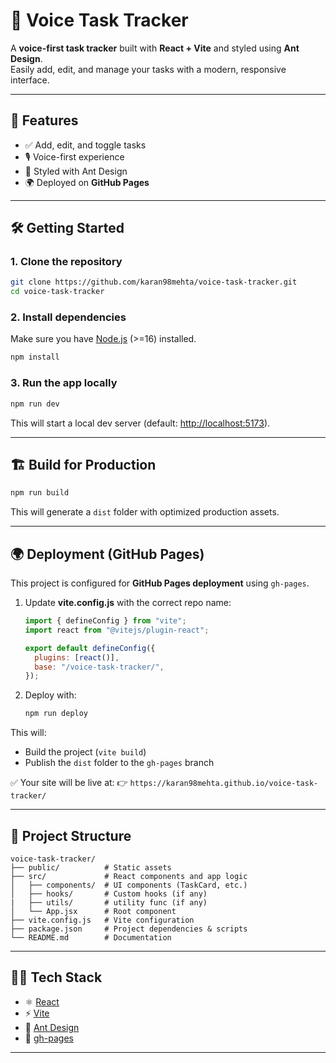 # 🎤 Voice Task Tracker

A **voice-first task tracker** built with **React + Vite** and styled using **Ant Design**.  
Easily add, edit, and manage your tasks with a modern, responsive interface.

---

## 🚀 Features
- ✅ Add, edit, and toggle tasks  
- 🎙️ Voice-first experience  
- 🎨 Styled with Ant Design  
- 🌍 Deployed on **GitHub Pages**  

---

## 🛠️ Getting Started

### 1. Clone the repository
```bash
git clone https://github.com/karan98mehta/voice-task-tracker.git
cd voice-task-tracker
````

### 2. Install dependencies

Make sure you have [Node.js](https://nodejs.org/) (>=16) installed.

```bash
npm install
```

### 3. Run the app locally

```bash
npm run dev
```

This will start a local dev server (default: [http://localhost:5173](http://localhost:5173)).

---

## 🏗️ Build for Production

```bash
npm run build
```

This will generate a `dist` folder with optimized production assets.

---

## 🌍 Deployment (GitHub Pages)

This project is configured for **GitHub Pages deployment** using `gh-pages`.

1. Update **vite.config.js** with the correct repo name:

   ```js
   import { defineConfig } from "vite";
   import react from "@vitejs/plugin-react";

   export default defineConfig({
     plugins: [react()],
     base: "/voice-task-tracker/",
   });
   ```

2. Deploy with:

   ```bash
   npm run deploy
   ```

This will:

* Build the project (`vite build`)
* Publish the `dist` folder to the `gh-pages` branch

✅ Your site will be live at:
👉 `https://karan98mehta.github.io/voice-task-tracker/`

---

## 📂 Project Structure

```
voice-task-tracker/
├── public/          # Static assets
├── src/             # React components and app logic
│   ├── components/  # UI components (TaskCard, etc.)
│   ├── hooks/       # Custom hooks (if any)
|   ├── utils/       # utility func (if any)
│   └── App.jsx      # Root component
├── vite.config.js   # Vite configuration
├── package.json     # Project dependencies & scripts
└── README.md        # Documentation
```

---

## 🧑‍💻 Tech Stack

* ⚛️ [React](https://react.dev/)
* ⚡ [Vite](https://vitejs.dev/)
* 🎨 [Ant Design](https://ant.design/)
* 🚀 [gh-pages](https://www.npmjs.com/package/gh-pages)

---
